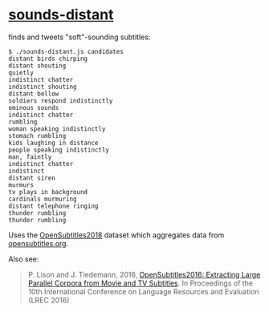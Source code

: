 # [sounds-distant](https://twitter.com/sounds_distant)

finds and tweets "soft"-sounding subtitles:

```
$ ./sounds-distant.js candidates
distant birds chirping
distant shouting
quietly
indistinct chatter
indistinct shouting
distant bellow
soldiers respond indistinctly
ominous sounds
indistinct chatter
rumbling
woman speaking indistinctly
stomach rumbling
kids laughing in distance
people speaking indistinctly
man, faintly
indistinct chatter
indistinct
distant siren
murmurs
tv plays in background
cardinals murmuring
distant telephone ringing
thunder rumbling
thunder rumbling
```

Uses the [OpenSubtitles2018](http://opus.nlpl.eu/OpenSubtitles2018.php) dataset which aggregates data from [opensubtitles.org](http://www.opensubtitles.org).

Also see:

> P. Lison and J. Tiedemann, 2016, [OpenSubtitles2016: Extracting Large Parallel Corpora from Movie and TV Subtitles](http://stp.lingfil.uu.se/~joerg/paper/opensubs2016.pdf). In Proceedings of the 10th International Conference on Language Resources and Evaluation (LREC 2016)
